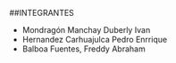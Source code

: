 ##INTEGRANTES
- Mondragón Manchay Duberly Ivan
- Hernandez Carhuajulca Pedro Enrrique
- Balboa Fuentes, Freddy Abraham
